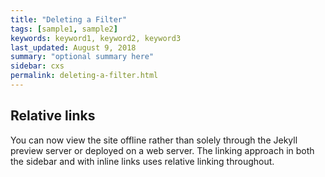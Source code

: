 ```yaml
---
title: "Deleting a Filter"
tags: [sample1, sample2]
keywords: keyword1, keyword2, keyword3
last_updated: August 9, 2018
summary: "optional summary here"
sidebar: cxs
permalink: deleting-a-filter.html
---
```

## Relative links

You can now view the site offline rather than solely through the Jekyll preview server or deployed on a web server. The linking approach in both the sidebar and with inline links uses relative linking throughout.